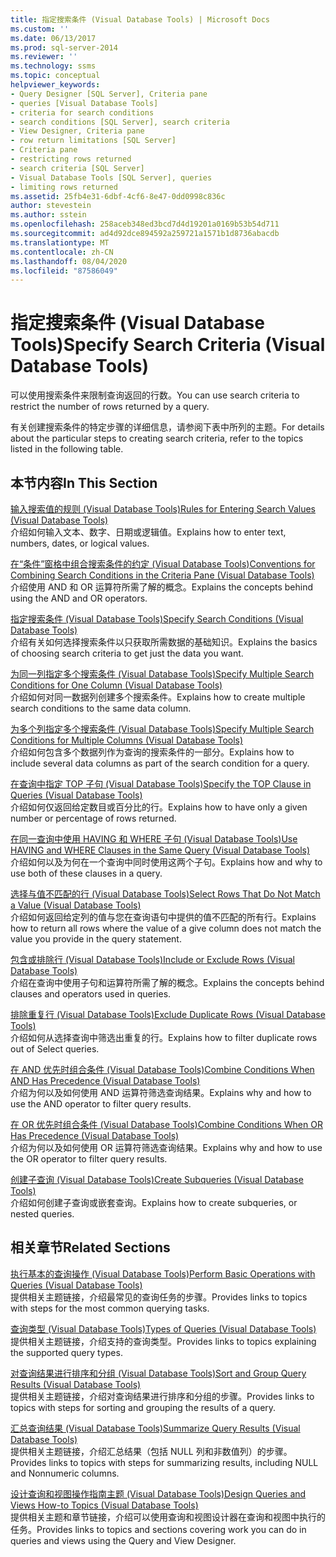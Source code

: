 ```yaml
---
title: 指定搜索条件 (Visual Database Tools) | Microsoft Docs
ms.custom: ''
ms.date: 06/13/2017
ms.prod: sql-server-2014
ms.reviewer: ''
ms.technology: ssms
ms.topic: conceptual
helpviewer_keywords:
- Query Designer [SQL Server], Criteria pane
- queries [Visual Database Tools]
- criteria for search conditions
- search conditions [SQL Server], search criteria
- View Designer, Criteria pane
- row return limitations [SQL Server]
- Criteria pane
- restricting rows returned
- search criteria [SQL Server]
- Visual Database Tools [SQL Server], queries
- limiting rows returned
ms.assetid: 25fb4e31-6dbf-4cf6-8e47-0dd0998c836c
author: stevestein
ms.author: sstein
ms.openlocfilehash: 258aceb348ed3bcd7d4d19201a0169b53b54d711
ms.sourcegitcommit: ad4d92dce894592a259721a1571b1d8736abacdb
ms.translationtype: MT
ms.contentlocale: zh-CN
ms.lasthandoff: 08/04/2020
ms.locfileid: "87586049"
---
```

# <a name="specify-search-criteria-visual-database-tools"></a><span data-ttu-id="19421-102">指定搜索条件 (Visual Database Tools)</span><span class="sxs-lookup"><span data-stu-id="19421-102">Specify Search Criteria (Visual Database Tools)</span></span>
  <span data-ttu-id="19421-103">可以使用搜索条件来限制查询返回的行数。</span><span class="sxs-lookup"><span data-stu-id="19421-103">You can use search criteria to restrict the number of rows returned by a query.</span></span>  
  
 <span data-ttu-id="19421-104">有关创建搜索条件的特定步骤的详细信息，请参阅下表中所列的主题。</span><span class="sxs-lookup"><span data-stu-id="19421-104">For details about the particular steps to creating search criteria, refer to the topics listed in the following table.</span></span>  
  
## <a name="in-this-section"></a><span data-ttu-id="19421-105">本节内容</span><span class="sxs-lookup"><span data-stu-id="19421-105">In This Section</span></span>  
 [<span data-ttu-id="19421-106">输入搜索值的规则 (Visual Database Tools)</span><span class="sxs-lookup"><span data-stu-id="19421-106">Rules for Entering Search Values &#40;Visual Database Tools&#41;</span></span>](visual-database-tools.md)  
 <span data-ttu-id="19421-107">介绍如何输入文本、数字、日期或逻辑值。</span><span class="sxs-lookup"><span data-stu-id="19421-107">Explains how to enter text, numbers, dates, or logical values.</span></span>  
  
 [<span data-ttu-id="19421-108">在“条件”窗格中组合搜索条件的约定 (Visual Database Tools)</span><span class="sxs-lookup"><span data-stu-id="19421-108">Conventions for Combining Search Conditions in the Criteria Pane &#40;Visual Database Tools&#41;</span></span>](conventions-combine-search-conditions-in-criteria-pane-visual-db-tools.md)  
 <span data-ttu-id="19421-109">介绍使用 AND 和 OR 运算符所需了解的概念。</span><span class="sxs-lookup"><span data-stu-id="19421-109">Explains the concepts behind using the AND and OR operators.</span></span>  
  
 [<span data-ttu-id="19421-110">指定搜索条件 (Visual Database Tools)</span><span class="sxs-lookup"><span data-stu-id="19421-110">Specify Search Conditions &#40;Visual Database Tools&#41;</span></span>](specify-search-conditions-visual-database-tools.md)  
 <span data-ttu-id="19421-111">介绍有关如何选择搜索条件以只获取所需数据的基础知识。</span><span class="sxs-lookup"><span data-stu-id="19421-111">Explains the basics of choosing search criteria to get just the data you want.</span></span>  
  
 [<span data-ttu-id="19421-112">为同一列指定多个搜索条件 (Visual Database Tools)</span><span class="sxs-lookup"><span data-stu-id="19421-112">Specify Multiple Search Conditions for One Column &#40;Visual Database Tools&#41;</span></span>](specify-multiple-search-conditions-for-one-column-visual-database-tools.md)  
 <span data-ttu-id="19421-113">介绍如何对同一数据列创建多个搜索条件。</span><span class="sxs-lookup"><span data-stu-id="19421-113">Explains how to create multiple search conditions to the same data column.</span></span>  
  
 [<span data-ttu-id="19421-114">为多个列指定多个搜索条件 (Visual Database Tools)</span><span class="sxs-lookup"><span data-stu-id="19421-114">Specify Multiple Search Conditions for Multiple Columns &#40;Visual Database Tools&#41;</span></span>](specify-multiple-search-conditions-for-multiple-columns-visual-database-tools.md)  
 <span data-ttu-id="19421-115">介绍如何包含多个数据列作为查询的搜索条件的一部分。</span><span class="sxs-lookup"><span data-stu-id="19421-115">Explains how to include several data columns as part of the search condition for a query.</span></span>  
  
 [<span data-ttu-id="19421-116">在查询中指定 TOP 子句 (Visual Database Tools)</span><span class="sxs-lookup"><span data-stu-id="19421-116">Specify the TOP Clause in Queries &#40;Visual Database Tools&#41;</span></span>](specify-the-top-clause-in-queries-visual-database-tools.md)  
 <span data-ttu-id="19421-117">介绍如何仅返回给定数目或百分比的行。</span><span class="sxs-lookup"><span data-stu-id="19421-117">Explains how to have only a given number or percentage of rows returned.</span></span>  
  
 [<span data-ttu-id="19421-118">在同一查询中使用 HAVING 和 WHERE 子句 (Visual Database Tools)</span><span class="sxs-lookup"><span data-stu-id="19421-118">Use HAVING and WHERE Clauses in the Same Query &#40;Visual Database Tools&#41;</span></span>](use-having-and-where-clauses-in-the-same-query-visual-database-tools.md)  
 <span data-ttu-id="19421-119">介绍如何以及为何在一个查询中同时使用这两个子句。</span><span class="sxs-lookup"><span data-stu-id="19421-119">Explains how and why to use both of these clauses in a query.</span></span>  
  
 [<span data-ttu-id="19421-120">选择与值不匹配的行 (Visual Database Tools)</span><span class="sxs-lookup"><span data-stu-id="19421-120">Select Rows That Do Not Match a Value &#40;Visual Database Tools&#41;</span></span>](select-rows-that-do-not-match-a-value-visual-database-tools.md)  
 <span data-ttu-id="19421-121">介绍如何返回给定列的值与您在查询语句中提供的值不匹配的所有行。</span><span class="sxs-lookup"><span data-stu-id="19421-121">Explains how to return all rows where the value of a give column does not match the value you provide in the query statement.</span></span>  
  
 [<span data-ttu-id="19421-122">包含或排除行 (Visual Database Tools)</span><span class="sxs-lookup"><span data-stu-id="19421-122">Include or Exclude Rows &#40;Visual Database Tools&#41;</span></span>](include-or-exclude-rows-visual-database-tools.md)  
 <span data-ttu-id="19421-123">介绍在查询中使用子句和运算符所需了解的概念。</span><span class="sxs-lookup"><span data-stu-id="19421-123">Explains the concepts behind clauses and operators used in queries.</span></span>  
  
 [<span data-ttu-id="19421-124">排除重复行 (Visual Database Tools)</span><span class="sxs-lookup"><span data-stu-id="19421-124">Exclude Duplicate Rows &#40;Visual Database Tools&#41;</span></span>](exclude-duplicate-rows-visual-database-tools.md)  
 <span data-ttu-id="19421-125">介绍如何从选择查询中筛选出重复的行。</span><span class="sxs-lookup"><span data-stu-id="19421-125">Explains how to filter duplicate rows out of Select queries.</span></span>  
  
 [<span data-ttu-id="19421-126">在 AND 优先时组合条件 (Visual Database Tools)</span><span class="sxs-lookup"><span data-stu-id="19421-126">Combine Conditions When AND Has Precedence &#40;Visual Database Tools&#41;</span></span>](combine-conditions-when-and-has-precedence-visual-database-tools.md)  
 <span data-ttu-id="19421-127">介绍为何以及如何使用 AND 运算符筛选查询结果。</span><span class="sxs-lookup"><span data-stu-id="19421-127">Explains why and how to use the AND operator to filter query results.</span></span>  
  
 [<span data-ttu-id="19421-128">在 OR 优先时组合条件 (Visual Database Tools)</span><span class="sxs-lookup"><span data-stu-id="19421-128">Combine Conditions When OR Has Precedence &#40;Visual Database Tools&#41;</span></span>](combine-conditions-when-or-has-precedence-visual-database-tools.md)  
 <span data-ttu-id="19421-129">介绍为何以及如何使用 OR 运算符筛选查询结果。</span><span class="sxs-lookup"><span data-stu-id="19421-129">Explains why and how to use the OR operator to filter query results.</span></span>  
  
 [<span data-ttu-id="19421-130">创建子查询 (Visual Database Tools)</span><span class="sxs-lookup"><span data-stu-id="19421-130">Create Subqueries &#40;Visual Database Tools&#41;</span></span>](create-subqueries-visual-database-tools.md)  
 <span data-ttu-id="19421-131">介绍如何创建子查询或嵌套查询。</span><span class="sxs-lookup"><span data-stu-id="19421-131">Explains how to create subqueries, or nested queries.</span></span>  
  
## <a name="related-sections"></a><span data-ttu-id="19421-132">相关章节</span><span class="sxs-lookup"><span data-stu-id="19421-132">Related Sections</span></span>  
 [<span data-ttu-id="19421-133">执行基本的查询操作 (Visual Database Tools)</span><span class="sxs-lookup"><span data-stu-id="19421-133">Perform Basic Operations with Queries &#40;Visual Database Tools&#41;</span></span>](perform-basic-operations-with-queries-visual-database-tools.md)  
 <span data-ttu-id="19421-134">提供相关主题链接，介绍最常见的查询任务的步骤。</span><span class="sxs-lookup"><span data-stu-id="19421-134">Provides links to topics with steps for the most common querying tasks.</span></span>  
  
 [<span data-ttu-id="19421-135">查询类型 (Visual Database Tools)</span><span class="sxs-lookup"><span data-stu-id="19421-135">Types of Queries &#40;Visual Database Tools&#41;</span></span>](types-of-queries-visual-database-tools.md)  
 <span data-ttu-id="19421-136">提供相关主题链接，介绍支持的查询类型。</span><span class="sxs-lookup"><span data-stu-id="19421-136">Provides links to topics explaining the supported query types.</span></span>  
  
 [<span data-ttu-id="19421-137">对查询结果进行排序和分组 (Visual Database Tools)</span><span class="sxs-lookup"><span data-stu-id="19421-137">Sort and Group Query Results &#40;Visual Database Tools&#41;</span></span>](sort-and-group-query-results-visual-database-tools.md)  
 <span data-ttu-id="19421-138">提供相关主题链接，介绍对查询结果进行排序和分组的步骤。</span><span class="sxs-lookup"><span data-stu-id="19421-138">Provides links to topics with steps for sorting and grouping the results of a query.</span></span>  
  
 [<span data-ttu-id="19421-139">汇总查询结果 (Visual Database Tools)</span><span class="sxs-lookup"><span data-stu-id="19421-139">Summarize Query Results &#40;Visual Database Tools&#41;</span></span>](summarize-query-results-visual-database-tools.md)  
 <span data-ttu-id="19421-140">提供相关主题链接，介绍汇总结果（包括 NULL 列和非数值列）的步骤。</span><span class="sxs-lookup"><span data-stu-id="19421-140">Provides links to topics with steps for summarizing results, including NULL and Nonnumeric columns.</span></span>  
  
 [<span data-ttu-id="19421-141">设计查询和视图操作指南主题 (Visual Database Tools)</span><span class="sxs-lookup"><span data-stu-id="19421-141">Design Queries and Views How-to Topics &#40;Visual Database Tools&#41;</span></span>](design-queries-and-views-how-to-topics-visual-database-tools.md)  
 <span data-ttu-id="19421-142">提供相关主题和章节链接，介绍可以使用查询和视图设计器在查询和视图中执行的任务。</span><span class="sxs-lookup"><span data-stu-id="19421-142">Provides links to topics and sections covering work you can do in queries and views using the Query and View Designer.</span></span>  
  
  
